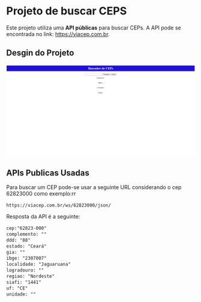# Projeto de buscar CEPS

Este projeto utiliza uma **API públicas** para buscar CEPs. A API pode se encontrada no link: https://viacep.com.br.

## Desgin do Projeto

![alt text](image.png)

## APIs Publicas Usadas

Para buscar um CEP pode-se usar a seguinte URL considerando o cep 62823000 como exemplo:rr
```
https://viacep.com.br/ws/62823000/json/
```
Resposta da API é a seguinte:
```
cep:"62823-000"
complemento: ""
ddd: "88"
estado: "Ceará"
gia: ""
ibge: "2307007"
localidade: "Jaguaruana"
logradouro: ""
regiao: "Nordeste"
siafi: "1441"
uf: "CE"
unidade: ""
```